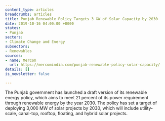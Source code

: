 ```yaml
---
content_type: articles
breadcrumbs: articles
title: Punjab Renewable Policy Targets 3 GW of Solar Capacity by 2030
date: 2019-10-16 04:00:00 +0000
states:
- Punjab
sectors:
- Climate Change and Energy
subsectors:
- Renewables
sources:
- name: Mercom
  url: https://mercomindia.com/punjab-renewable-policy-solar-capacity/
details: []
is_newsletter: false

---
```

The Punjab government has launched a draft version of its renewable energy policy, which aims to meet 21 percent of its power requirement through renewable energy by the year 2030. The policy has set a target of deploying 3,000 MW of solar projects by 2030, which will include utility-scale, canal-top, rooftop, floating, and hybrid solar projects.
